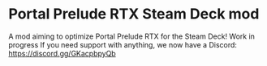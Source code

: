 # Portal Prelude RTX Steam Deck mod
 A mod aiming to optimize Portal Prelude RTX for the Steam Deck!
 Work in progress
 If you need support with anything, we now have a Discord: https://discord.gg/GKacpbpyQb